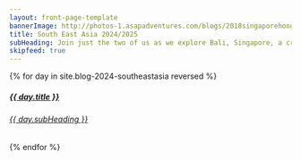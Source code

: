 ```yaml
---
layout: front-page-template
bannerImage: http://photos-1.asapadventures.com/blogs/2018singaporehongkong/2018-04-02/IMG_7452.jpg_compressed.JPEG
title: South East Asia 2024/2025
subHeading: Join just the two of us as we explore Bali, Singapore, a cruise to Penang and Phuket and lastly a trip to Cambodia. It should be a fun time.
skipfeed: true
---
```


<div class="text-uppercase adventure-list experience">
  {% for day in site.blog-2024-southeastasia reversed %}
    <div class="col-md-6 col-sm-6 animated fadeInUp" data-wow-delay="0.1s" data-wow-duration="1s">
      <a href="{{day.url | prepend: site.baseurl}}">
        <img src="{{ day.bannerImage }}"  alt="" class="img-responsive">
        <div class="overlay-lnk text-uppercase text-center">
          <i class="icon icon-streetsign"></i>
          <h5>{{ day.title }}</h5>
          <h6>{{ day.subHeading }}</h6>
        </div>
      </a>
    </div>
  {% endfor %}
</div>
